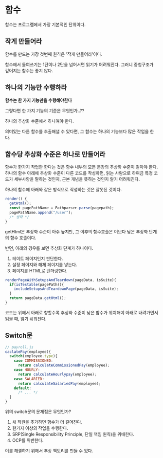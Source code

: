 # 함수

함수는 프로그램에서 가장 기본적인 단위이다.

## 작게 만들어라

함수를 만드는 가장 첫번째 원칙은 '작게 만들어라'이다.

함수에서 들여쓰기는 1단이나 2단을 넘어서면 읽기가 어려워진다. 그러니 중첩구조가 깊어지는 함수는 좋지 않다.

## 하나의 기능만 수행하라

**함수는 한 가지 기능만을 수행해야한다**

그렇다면 한 가지 기능의 기준은 무엇인가..??

하나의 추상화 수준에서 하나여야 한다.

의미있는 다른 함수를 추출해낼 수 있다면, 그 함수는 하나의 기능보다 많은 작업을 한다.

## 함수당 추상화 수준은 하나로 만들어라

함수가 한가지 작업만 한다는 것은 함수 내부의 모든 문장의 추상화 수준이 같아야 한다.
하나의 함수 아래에 추상화 수준이 다른 코드를 작성하면, 읽는 사람으로 하여금
특정 코드가 세부사항을 말하는 것인지, 근본 개념을 뜻하는 것인지 알기 어려워진다.

하나의 함수에 아래와 같은 방식으로 작성하는 것은 잘못된 것이다.

```js
render() {
  getHtml();
  const pagePathName = Pathparser.parse(pagepath);
  pagePathName.append("/user");
  /* 생략 */
}
```

getHtml은 추상화 수준이 아주 높지만, 그 이후의 함수호출은 이보다 낮은 추상화 단계의 함수 호출이다.

반면, 아래의 경우를 보면 추상화 단계가 하나이다.

1. 테이트 페이지인지 판단한다.
2. 설정 페이지와 해체 페이지를 넣는다.
3. 페이지를 HTML로 렌더링한다.

```js
renderPageWithSetupsAndTeardown(pageData, isSuite){
  if(isTestable(pagePath)){
    includeSetupsAndTeardownPage(pageData, isSuite);
  }
  return pageData.getHtml();
}
```

코드는 위에서 아래로 향할수록 추상화 수준이 낮은 함수가 위치해야 아래로 내려가면서 읽을 때, 읽기 쉬워진다.

## Switch문

```js
// payroll.js
caclatePay(employee){
  switch(employee.type){
    case COMMISSIONED:
      return calculateCommissionedPay(employee);
    case HOURLY:
      return calculateHourlypay(employee);
    case SALARIED:
      return calculateSalariedPay(employee);
    default:
      /* ... */
  }
}
```

위의 switch문의 문제점은 무엇인가?

1. 새 직원을 추가하면 함수가 더 길어진다.
2. 한가지 이상의 작업을 수행한다.
3. SRP(Single Responsibility Principle, 단일 책임 원칙)을 위배한다.
4. OCP를 위반한다.

이를 해결하기 위해서 추상 팩토리를 만들 수 있다.
